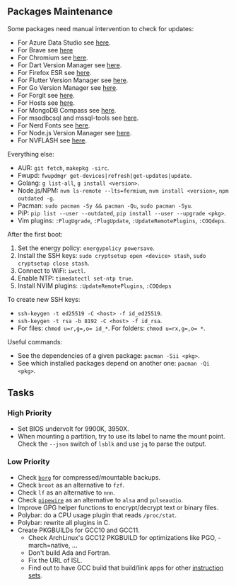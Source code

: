 ## Packages Maintenance

Some packages need manual intervention to check for updates:
- For Azure Data Studio see [here](https://github.com/microsoft/azuredatastudio/releases).
- For Brave see [here](https://github.com/brave/brave-browser/blob/master/CHANGELOG_DESKTOP.md)
- For Chromium see [here](https://chromiumdash.appspot.com/releases?platform=Linux).
- For Dart Version Manager see [here](https://github.com/cbracken/dvm/tags).
- For Firefox ESR see [here](https://www.mozilla.org/firefox/organizations/notes/).
- For Flutter Version Manager see [here](https://github.com/fluttertools/fvm/releases).
- For Go Version Manager see [here](https://github.com/stefanmaric/g).
- For Forgit see [here](https://github.com/wfxr/forgit).
- For Hosts see [here](https://github.com/stevenblack/hosts).
- For MongoDB Compass see [here](https://www.mongodb.com/try/download/compass).
- For msodbcsql and mssql-tools see [here](https://packages.microsoft.com/rhel/8/prod/).
- For Nerd Fonts see [here](https://github.com/ryanoasis/nerd-fonts/releases).
- For Node.js Version Manager see [here](https://github.com/nvm-sh/nvm/releases).
- For NVFLASH see [here](https://www.techpowerup.com/download/nvidia-nvflash/).

Everything else:
- AUR: `git fetch`, `makepkg -sirc`.
- Fwupd: `fwupdmgr get-devices|refresh|get-updates|update`.
- Golang: `g list-all`, `g install <version>`.
- Node.js/NPM: `nvm ls-remote --lts=fermium`, `nvm install <version>`, `npm outdated -g`.
- Pacman: `sudo pacman -Sy && pacman -Qu`, `sudo pacman -Syu`.
- PiP: `pip list --user --outdated`, `pip install --user --upgrade <pkg>`.
- Vim plugins: `:PlugUgrade`, `:PlugUpdate`, `:UpdateRemotePlugins`, `:COQdeps`.

After the first boot:
1. Set the energy policy: `energypolicy powersave`.
2. Install the SSH keys: `sudo cryptsetup open <device> stash`, `sudo cryptsetup close stash`.
3. Connect to WiFi: `iwctl`.
4. Enable NTP: `timedatectl set-ntp true`.
5. Install NVIM plugins: `:UpdateRemotePlugins`, `:COQdeps`

To create new SSH keys:
- `ssh-keygen -t ed25519 -C <host> -f id_ed25519`.
- `ssh-keygen -t rsa -b 8192 -C <host> -f id_rsa`.
- For files: `chmod u=r,g=,o= id_*`. For folders: `chmod u=rx,g=,o= *`.

Useful commands:
- See the dependencies of a given package: `pacman -Sii <pkg>`.
- See which installed packages depend on another one: `pacman -Qi <pkg>`.

## Tasks

### High Priority
- Set BIOS undervolt for 9900K, 3950X.
- When mounting a partition, try to use its label to name the mount point.
  Check the `--json` switch of `lsblk` and use `jq` to parse the output.

### Low Priority
- Check [`borg`](https://archlinux.org/packages/community/x86_64/borg/) for compressed/mountable backups.
- Check `broot` as an alternative to `fzf`.
- Check `lf` as an alternative to `nnn`.
- Check [`pipewire`](https://wiki.archlinux.org/title/PipeWire) as an alternative to `alsa` and `pulseaudio`.
- Improve GPG helper functions to encrypt/decrypt text or binary files.
- Polybar: do a CPU usage plugin that reads `/proc/stat`.
- Polybar: rewrite all plugins in C.
- Create PKGBUILDs for GCC10 and GCC11.
  - Check ArchLinux's GCC12 PKGBUILD for optimizations like PGO, -march=native, ...
  - Don't build Ada and Fortran.
  - Fix the URL of ISL.
  - Find out to have GCC build that build/link apps for other
    [instruction sets](https://archlinux.org/packages/community/x86_64/borg/).
